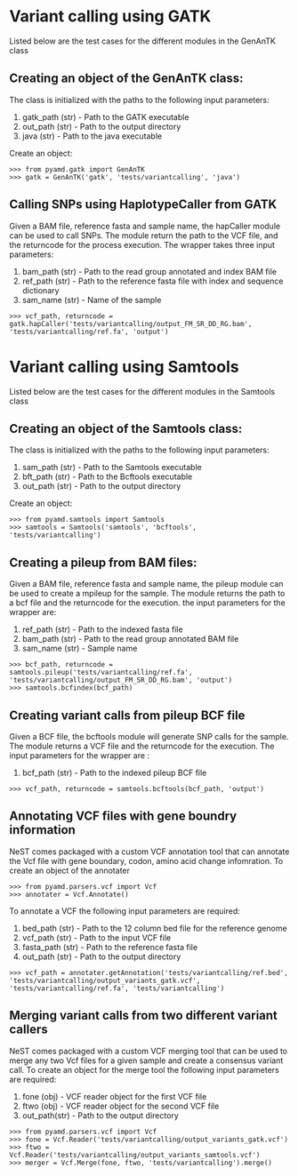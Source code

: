 # Variant calling  using GATK

Listed below are the test cases for the different modules in the GenAnTK class

## Creating an object of the GenAnTK class:

The class is initialized with the paths to the following input parameters:
1. gatk_path (str) - Path to the GATK executable
2. out_path (str) - Path to the output directory
3. java (str) - Path to the java executable


Create an object:

```{python}
>>> from pyamd.gatk import GenAnTK
>>> gatk = GenAnTK('gatk', 'tests/variantcalling', 'java')
```

## Calling SNPs using HaplotypeCaller from GATK

Given a BAM file, reference fasta and sample name, the hapCaller module can be
used to call SNPs. The module return the path to the VCF file, and the
returncode for the process execution. The wrapper takes three input parameters:
1. bam_path (str) - Path to the read group annotated and index BAM file
2. ref_path (str) - Path to the reference fasta file with index and sequence dictionary
3. sam_name (str) - Name of the sample

```{python}
>>> vcf_path, returncode = gatk.hapCaller('tests/variantcalling/output_FM_SR_DD_RG.bam', 'tests/variantcalling/ref.fa', 'output')
```

# Variant calling  using Samtools

Listed below are the test cases for the different modules in the Samtools class

## Creating an object of the Samtools class:

The class is initialized with the paths to the following input parameters:
1. sam_path (str) - Path to the Samtools executable
2. bft_path (str) - Path to the Bcftools executable
3. out_path (str) - Path to the output directory


Create an object:

```{python}
>>> from pyamd.samtools import Samtools
>>> samtools = Samtools('samtools', 'bcftools', 'tests/variantcalling')
```

## Creating a pileup from BAM files:

Given a BAM file, reference fasta and sample name, the pileup module can be
used to create a mpileup for the sample. The module returns the path to a bcf
file and the returncode for the execution. the input parameters for the wrapper
are:
1. ref_path (str) - Path to the indexed fasta file
2. bam_path (str) - Path to the read group annotated BAM file
3. sam_name (str) - Sample name

```{python}
>>> bcf_path, returncode = samtools.pileup('tests/variantcalling/ref.fa', 'tests/variantcalling/output_FM_SR_DD_RG.bam', 'output')
>>> samtools.bcfindex(bcf_path)
```

## Creating variant calls from pileup BCF file

Given a BCF file, the bcftools module will generate SNP calls for the sample.
The module returns a VCF file and the returncode for the execution. The input
parameters for the wrapper are :
1. bcf_path (str) - Path to the indexed pileup BCF file

```{python}
>>> vcf_path, returncode = samtools.bcftools(bcf_path, 'output')
```

## Annotating VCF files with gene boundry information

NeST comes packaged with a custom VCF annotation tool that can annotate the Vcf
file with gene boundary, codon, amino acid change infomration. To create an
object of the annotater

```{python}
>>> from pyamd.parsers.vcf import Vcf
>>> annotater = Vcf.Annotate()
```

To annotate a VCF the following input parameters are required:
1. bed_path (str) - Path to the 12 column bed file for the reference genome
2. vcf_path (str) - Path to the input VCF file
3. fasta_path (str) - Path to the reference fasta file
4. out_path (str) - Path to the output directory

```{python}
>>> vcf_path = annotater.getAnnotation('tests/variantcalling/ref.bed', 'tests/variantcalling/output_variants_gatk.vcf', 'tests/variantcalling/ref.fa', 'tests/variantcalling')
```

## Merging variant calls from two different variant callers

NeST comes packaged with a custom VCF merging tool that can be used to merge any
two Vcf files for a given sample and create a consensus variant call. To create
an object for the merge tool the following input parameters are required:
1. fone (obj) - VCF reader object for the first VCF file
2. ftwo (obj) - VCF reader object for the second VCF file  
3. out_path(str) - Path to the output directory

```{python}
>>> from pyamd.parsers.vcf import Vcf
>>> fone = Vcf.Reader('tests/variantcalling/output_variants_gatk.vcf')
>>> ftwo = Vcf.Reader('tests/variantcalling/output_variants_samtools.vcf')
>>> merger = Vcf.Merge(fone, ftwo, 'tests/variantcalling').merge()
```
